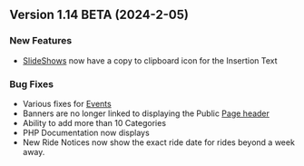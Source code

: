  ## Version 1.14 BETA (2024-2-05)
 ### New Features
 - [SlideShows](/Content/SlideShow/list) now have a copy to clipboard icon for the Insertion Text

 ### Bug Fixes
 - Various fixes for [Events](/Events/upcoming)
 - Banners are no longer linked to displaying the Public [Page header](/Admin/publicPage)
 - Ability to add more than 10 Categories
 - PHP Documentation now displays
 - New Ride Notices now show the exact ride date for rides beyond a week away.
